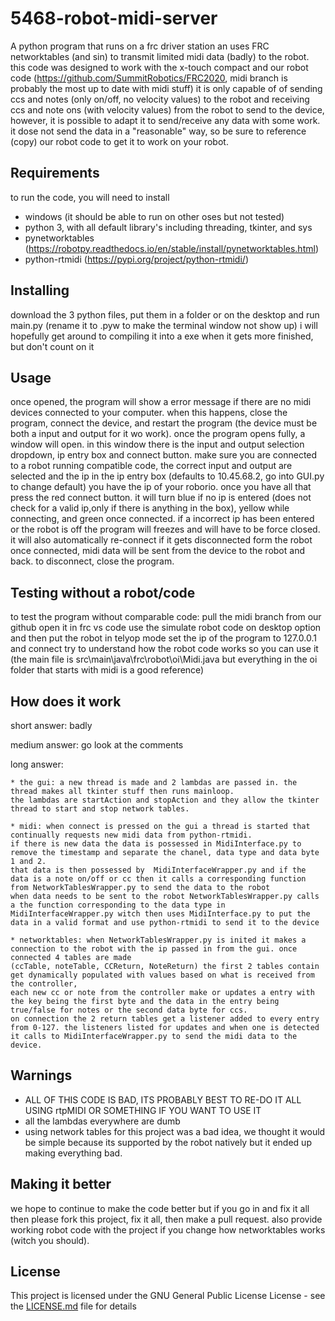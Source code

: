 # 5468-robot-midi-server

A python program that runs on a frc driver station an uses FRC networktables (and sin) to transmit limited midi data (badly) to the robot. 
this code was designed to work with the x-touch compact and our robot code (https://github.com/SummitRobotics/FRC2020, midi branch is probably the most up to date with midi stuff)
it is only capable of of sending ccs and notes (only on/off, no velocity values) to the robot and receiving ccs and note ons (with velocity values) from the robot to send to the device, 
however, it is possible to adapt it to send/receive any data with some work. it dose not send the data in a "reasonable" way, so be sure to reference (copy) our robot code to get it to work on your robot.

## Requirements
to run the code, you will need to install
* windows (it should be able to run on other oses but not tested)
* python 3, with all default library's including threading, tkinter, and sys
* pynetworktables (https://robotpy.readthedocs.io/en/stable/install/pynetworktables.html)
* python-rtmidi (https://pypi.org/project/python-rtmidi/)

## Installing
download the 3 python files, put them in a folder or on the desktop and run main.py (rename it to .pyw to make the terminal window not show up)
i will hopefully get around to compiling it into a exe when it gets more finished, but don't count on it

## Usage
once opened, the program will show a error message if there are no midi devices connected to your computer.
when this happens, close the program, connect the device, and restart the program (the device must be both a input and output for it wo work).
once the program opens fully, a window will open. in this window there is the input and output selection dropdown, ip entry box and connect button.
make sure you are connected to a robot running compatible code, the correct input and output are selected and the ip in the ip entry box 
(defaults to 10.45.68.2, go into GUI.py to change default) you have the ip of your roborio. once you have all that press the red connect button.
it will turn blue if no ip is entered (does not check for a valid ip,only if there is anything in the box), yellow while connecting, and green once connected.
if a incorrect ip has been entered or the robot is off the program will freezes and will have to be force closed. 
it will also automatically re-connect if it gets disconnected form the robot
once connected, midi data will be sent from the device to the robot and back.
to disconnect, close the program.

## Testing without a robot/code
to test the program without comparable code:
 pull the midi branch from our github
 open it in frc vs code
 use the simulate robot code on desktop option and then put the robot in telyop mode
 set the ip of the program to 127.0.0.1 and connect
 try to understand how the robot code works so you can use it (the main file is src\main\java\frc\robot\oi\Midi.java but 
 everything in the oi folder that starts with midi is a good reference)

## How does it work
short answer: badly

medium answer: go look at the comments

long answer:

    * the gui: a new thread is made and 2 lambdas are passed in. the thread makes all tkinter stuff then runs mainloop. 
    the lambdas are startAction and stopAction and they allow the tkinter thread to start and stop network tables.
    
    * midi: when connect is pressed on the gui a thread is started that continually requests new midi data from python-rtmidi. 
    if there is new data the data is possessed in MidiInterface.py to remove the timestamp and separate the chanel, data type and data byte 1 and 2. 
    that data is then possessed by  MidiInterfaceWrapper.py and if the data is a note on/off or cc then it calls a corresponding function from NetworkTablesWrapper.py to send the data to the robot
    when data needs to be sent to the robot NetworkTablesWrapper.py calls a the function corresponding to the data type in MidiInterfaceWrapper.py witch then uses MidiInterface.py to put the data in a valid format and use python-rtmidi to send it to the device
    
    * networktables: when NetworkTablesWrapper.py is inited it makes a connection to the robot with the ip passed in from the gui. once connected 4 tables are made 
    (ccTable, noteTable, CCReturn, NoteReturn) the first 2 tables contain get dynamically populated with values based on what is received from the controller, 
    each new cc or note from the controller make or updates a entry with the key being the first byte and the data in the entry being true/false for notes or the second data byte for ccs.
    on connection the 2 return tables get a listener added to every entry from 0-127. the listeners listed for updates and when one is detected it calls to MidiInterfaceWrapper.py to send the midi data to the device.


## Warnings

* ALL OF THIS CODE IS BAD, ITS PROBABLY BEST TO RE-DO IT ALL USING rtpMIDI OR SOMETHING IF YOU WANT TO USE IT
* all the lambdas everywhere are dumb
* using network tables for this project was a bad idea, we thought it would be simple because its supported by the robot natively but it ended up making everything bad.

## Making it better
we hope to continue to make the code better but if you go in and fix it all then please fork this project, fix it all, then make a pull request.
also provide working robot code with the project if you change how networktables works (witch you should).

## License

This project is licensed under the GNU General Public License License - see the [LICENSE.md](LICENSE.md) file for details